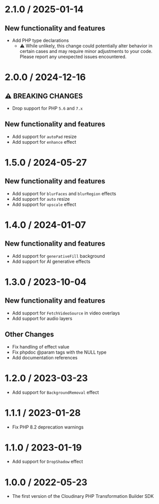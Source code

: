 2.1.0 / 2025-01-14
==================

New functionality and features
------------------------------

  * Add PHP type declarations
    * ⚠ While unlikely, this change could potentially alter behavior in certain cases and may require minor adjustments 
    to your code. Please report any unexpected issues encountered.

2.0.0 / 2024-12-16
==================

⚠ BREAKING CHANGES
------------------------------

  * Drop support for PHP `5.6` and `7.x`

New functionality and features
------------------------------

  * Add support for `autoPad` resize
  * Add support for `enhance` effect

1.5.0 / 2024-05-27
==================

New functionality and features
------------------------------

  * Add support for `blurFaces` and `blurRegion` effects
  * Add support for `auto` resize
  * Add support for `upscale` effect

1.4.0 / 2024-01-07
==================

New functionality and features
------------------------------

  * Add support for `generativeFill` background
  * Add support for AI generative effects

1.3.0 / 2023-10-04
==================

New functionality and features
------------------------------

  * Add support for `FetchVideoSource` in video overlays
  * Add support for audio layers

Other Changes
-------------

  * Fix handling of effect value
  * Fix phpdoc @param tags with the NULL type
  * Add documentation references

1.2.0 / 2023-03-23
==================

* Add support for `BackgroundRemoval` effect

1.1.1 / 2023-01-28
==================

* Fix PHP 8.2 deprecation warnings

1.1.0 / 2023-01-19
==================

  * Add support for `DropShadow` effect

1.0.0 / 2022-05-23
===================

  * The first version of the Cloudinary PHP Transformation Builder SDK
